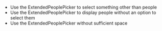- Use the ExtendedPeoplePicker to select something other than people
- Use the ExtendedPeoplePicker to display people without an option to select them
- Use the ExtendedPeoplePicker without sufficient space
